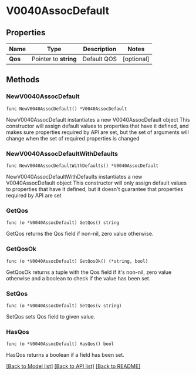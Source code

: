 # V0040AssocDefault

## Properties

Name | Type | Description | Notes
------------ | ------------- | ------------- | -------------
**Qos** | Pointer to **string** | Default QOS | [optional] 

## Methods

### NewV0040AssocDefault

`func NewV0040AssocDefault() *V0040AssocDefault`

NewV0040AssocDefault instantiates a new V0040AssocDefault object
This constructor will assign default values to properties that have it defined,
and makes sure properties required by API are set, but the set of arguments
will change when the set of required properties is changed

### NewV0040AssocDefaultWithDefaults

`func NewV0040AssocDefaultWithDefaults() *V0040AssocDefault`

NewV0040AssocDefaultWithDefaults instantiates a new V0040AssocDefault object
This constructor will only assign default values to properties that have it defined,
but it doesn't guarantee that properties required by API are set

### GetQos

`func (o *V0040AssocDefault) GetQos() string`

GetQos returns the Qos field if non-nil, zero value otherwise.

### GetQosOk

`func (o *V0040AssocDefault) GetQosOk() (*string, bool)`

GetQosOk returns a tuple with the Qos field if it's non-nil, zero value otherwise
and a boolean to check if the value has been set.

### SetQos

`func (o *V0040AssocDefault) SetQos(v string)`

SetQos sets Qos field to given value.

### HasQos

`func (o *V0040AssocDefault) HasQos() bool`

HasQos returns a boolean if a field has been set.


[[Back to Model list]](../README.md#documentation-for-models) [[Back to API list]](../README.md#documentation-for-api-endpoints) [[Back to README]](../README.md)


